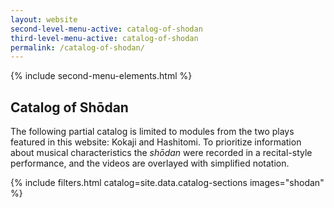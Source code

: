 ```yaml
---
layout: website
second-level-menu-active: catalog-of-shodan
third-level-menu-active: catalog-of-shodan
permalink: /catalog-of-shodan/
---
```


{% include second-menu-elements.html %}

<main class="page-content">
  <div class="text-container">
    <h2>Catalog of Shōdan</h2>
    <p>
The following partial catalog is limited to modules from the two plays featured in this website: Kokaji and Hashitomi. To prioritize information about musical characteristics the <em>shōdan</em> were recorded in a recital-style performance, and the videos are overlayed with simplified notation. </p>
  </div>
<p id="catalog"></p>
  {% include filters.html catalog=site.data.catalog-sections images="shodan" %}

</main>
